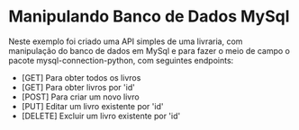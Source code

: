 # Manipulando Banco de Dados MySql

Neste exemplo foi criado uma API simples de uma livraria, com manipulação do banco de dados em MySql e para fazer o meio de campo o pacote mysql-connection-python, com seguintes endpoints:

- [GET] Para obter todos os livros
- [GET] Para obter livros por 'id'
- [POST] Para criar um novo livro
- [PUT] Editar um livro existente por 'id'
- [DELETE] Excluir um livro existente por 'id'
